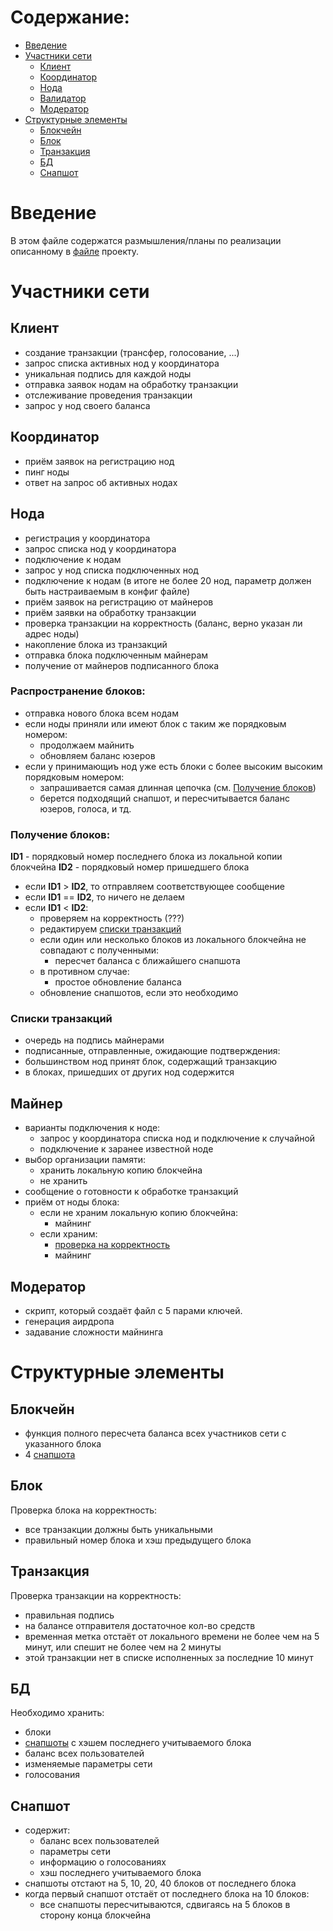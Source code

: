 # Содержание:
- [Введение](#введение)
- [Участники сети](#участники-сети)
  - [Клиент](#клиент)
  - [Координатор](#координатор)
  - [Нода](#нода)
  - [Валидатор](#валидатор)
  - [Модератор](#модератор)
- [Структурные элементы](#структурные-элементы)
  - [Блокчейн](#блокчейн)
  - [Блок](#блок)
  - [Транзакция](#транзакция)
  - [БД](#БД)
  - [Снапшот](#снапшот)
 
 
# Введение
 
В этом файле содержатся размышления/планы по реализации описанному в [файле](https://github.com/Overseven/blockchain/blob/develop/docs/description.md) проекту.
 
# Участники сети
 
## Клиент
- создание транзакции (трансфер, голосование, ...)
- запрос списка активных нод у координатора
- уникальная подпись для каждой ноды
- отправка заявок нодам на обработку транзакции
- отслеживание проведения транзакции
- запрос у нод своего баланса

## Координатор
- приём заявок на регистрацию нод
- пинг ноды
- ответ на запрос об активных нодах

## Нода
- регистрация у координатора
- запрос списка нод у координатора
- подключение к нодам
- запрос у нод списка подключенных нод
- подключение к нодам (в итоге не более 20 нод, параметр должен быть настраиваемым в конфиг файле)
- приём заявок на регистрацию от майнеров
- приём заявки на обработку транзакции
- проверка транзакции на корректность (баланс, верно указан ли адрес ноды)
- накопление блока из транзакций
- отправка блока подключенным майнерам
- получение от майнеров подписанного блока

### Распространение блоков:
- отправка нового блока всем нодам
- если ноды приняли или имеют блок с таким же порядковым номером:
  - продолжаем майнить
  - обновляем баланс юзеров
- если у принимающиъ нод уже есть блоки с более высоким высоким порядковым номером:
  - запрашивается самая длинная цепочка (см. [Получение блоков](#получение-блоков))
  - берется подходящий снапшот, и пересчитывается баланс юзеров, голоса, и тд.

### Получение блоков:
__ID1__ - порядковый номер последнего блока из локальной копии блокчейна
__ID2__ - порядковый номер пришедшего блока
- если __ID1__ > __ID2__, то отправляем соответствующее сообщение
- если __ID1__ == __ID2__, то ничего не делаем
- если __ID1__ < __ID2__:
  - проверяем на корректность (???)
  - редактируем [списки транзакций](#списки-транзакций) 
  - если один или несколько блоков из локального блокчейна не совпадают с полученными:
    - пересчет баланса с ближайшего снапшота
  - в противном случае:
    - простое обновление баланса
  - обновление снапшотов, если это необходимо

### Списки транзакций
- очередь на подпись майнерами
- подписанные, отправленные, ожидающие подтверждения:
 - большинством нод принят блок, содержащий транзакцию
 - в блоках, пришедших от других нод содержится 

## Майнер
- варианты подключения к ноде:
  - запрос у координатора списка нод и подключение к случайной
  - подключение к заранее известной ноде
- выбор организации памяти:
  - хранить локальную копию блокчейна
  - не хранить
- сообщение о готовности к обработке транзакций
- приём от ноды блока:
  - если не храним локальную копию блокчейна:
    - майнинг
  - если храним:
    - [проверка на корректность](#транзакция)
    - майнинг


## Модератор
- скрипт, который создаёт файл с 5 парами ключей.
- генерация аирдропа
- задавание сложности майнинга
 
# Структурные элементы
 
## Блокчейн
- функция полного пересчета баланса всех участников сети с указанного блока
- 4 [снапшота](#снапшот)

## Блок
Проверка блока на корректность:
- все транзакции должны быть уникальными
- правильный номер блока и хэш предыдущего блока

## Транзакция
Проверка транзакции на корректность:
- правильная подпись
- на балансе отправителя достаточное кол-во средств
- временная метка отстаёт от локального времени не более чем на 5 минут, или спешит не более чем на 2 минуты
- этой транзакции нет в списке исполненных за последние 10 минут

## БД
Необходимо хранить:
- блоки
- [снапшоты](#снапшот) с хэшем последнего учитываемого блока
- баланс всех пользователей
- изменяемые параметры сети
- голосования

## Снапшот
- содержит:
  - баланс всех пользователей
  - параметры сети
  - информацию о голосованиях
  - хэш последнего учитываемого блока
- снапшоты отстают на 5, 10, 20, 40 блоков от последнего блока
- когда первый снапшот отстаёт от последнего блока на 10 блоков:
  - все снапшоты пересчитываются, сдвигаясь на 5 блоков в сторону конца блокчейна
